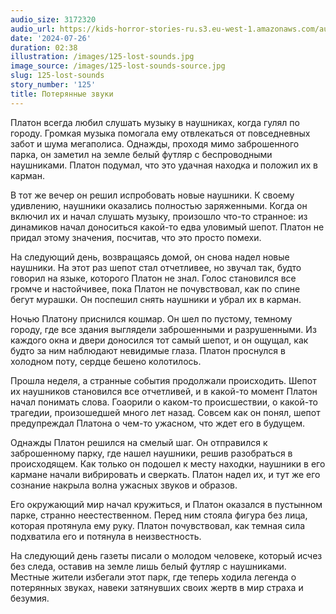 ```yaml
---
audio_size: 3172320
audio_url: https://kids-horror-stories-ru.s3.eu-west-1.amazonaws.com/audio/125-lost-sounds.mp3
date: '2024-07-26'
duration: 02:38
illustration: /images/125-lost-sounds.jpg
image_source: /images/125-lost-sounds-source.jpg
slug: 125-lost-sounds
story_number: '125'
title: Потерянные звуки
---
```


Платон всегда любил слушать музыку в наушниках, когда гулял по городу. Громкая музыка помогала ему отвлекаться от повседневных забот и шума мегаполиса. Однажды, проходя мимо заброшенного парка, он заметил на земле белый футляр с беспроводными наушниками. Платон подумал, что это удачная находка и положил их в карман.

В тот же вечер он решил испробовать новые наушники. К своему удивлению, наушники оказались полностью заряженными. Когда он включил их и начал слушать музыку, произошло что-то странное: из динамиков начал доноситься какой-то едва уловимый шепот. Платон не придал этому значения, посчитав, что это просто помехи.

На следующий день, возвращаясь домой, он снова надел новые наушники. На этот раз шепот стал отчетливее, но звучал так, будто говорил на языке, которого Платон не знал. Голос становился все громче и настойчивее, пока Платон не почувствовал, как по спине бегут мурашки. Он поспешил снять наушники и убрал их в карман.

Ночью Платону приснился кошмар. Он шел по пустому, темному городу, где все здания выглядели заброшенными и разрушенными. Из каждого окна и двери доносился тот самый шепот, и он ощущал, как будто за ним наблюдают невидимые глаза. Платон проснулся в холодном поту, сердце бешено колотилось.

Прошла неделя, а странные события продолжали происходить. Шепот их наушников становился все отчетливей, и в какой-то момент Платон начал понимать слова. Гоаорили о каком-то происшествии, о какой-то трагедии, произошедшей много лет назад. Совсем как он понял, шепот предупреждал Платона о чем-то ужасном, что ждет его в будущем.

Однажды Платон решился на смелый шаг. Он отправился к заброшенному парку, где нашел наушники, решив разобраться в происходящем. Как только он подошел к месту находки, наушники в его кармане начали вибрировать и сверкать. Платон надел их, и тут же его сознание накрыла волна ужасных звуков и образов.

Его окружающий мир начал кружиться, и Платон оказался в пустынном парке, странно неестественном. Перед ним стояла фигура без лица, которая протянула ему руку. Платон почувствовал, как темная сила подхватила его и потянула в неизвестность.

На следующий день газеты писали о молодом человеке, который исчез без следа, оставив на земле лишь белый футляр с наушниками. Местные жители избегали этот парк, где теперь ходила легенда о потерянных звуках, навеки затянувших своих жертв в мир страха и безумия.